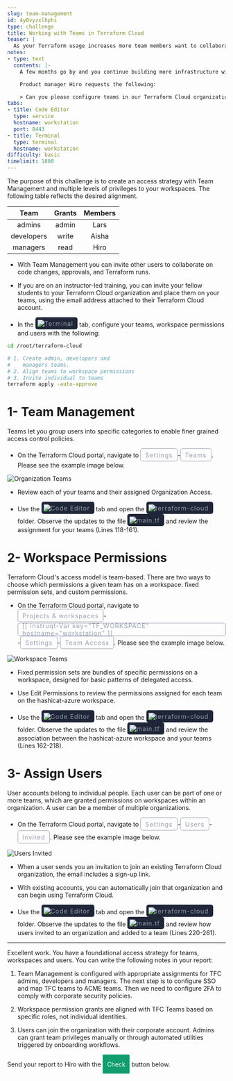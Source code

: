 ```yaml
---
slug: team-management
id: 4y8vyzxlhphi
type: challenge
title: Working with Teams in Terraform Cloud
teaser: |
  As your Terraform usage increases more team members want to collaborate. Create teams, add users and implement granular permissions.
notes:
- type: text
  contents: |-
    A few months go by and you continue building more infrastructure with Terraform Cloud. The devops team are all familiar with Terraform, but some members are unable to access the Terraform Cloud organization.

    Product manager Hiro requests the following:

    > Can you please configure teams in our Terraform Cloud organization? Please grant me read access to your workspace. And also, setup admin access for Lars and development privileges to Aisha.
tabs:
- title: Code Editor
  type: service
  hostname: workstation
  port: 8443
- title: Terminal
  type: terminal
  hostname: workstation
difficulty: basic
timelimit: 1800
---
```

<style>
  v {
    display: inline-flex;
    color: white;
    background-color: rgb(17, 158, 111);
    align-items: center;
    justify-content: center;
    font-size: 14px;
    padding: 10px;
    border-radius: 2px;
    height: 24px;
  }

  r {
    display: inline-flex;
    color: white;
    background-color: #c73445;
    align-items: center;
    justify-content: center;
    font-size: 14px;
    padding: 10px;
    border-radius: 2px;
    height: 24px;
  }

  m {
    display: inline-flex;
    color: white;
    background-color: #584ED5;
    align-items: center;
    justify-content: center;
    font-size: 14px;
    padding: 10px;
    border-radius: 2px;
    height: 24px;
  }

  x {
    display: inline-flex;
    border-radius: 5px;
    border: 1px solid rgba(151,159,175,1);
    /* background-color: rgba(151,159,175,1); */
    /* background-color: rgba(30,38,55,1); */
    color: rgba(151,159,175,1);
    padding: 2px 10px 2px 10px;
    font-size: 14px;
    letter-spacing: 1.2px;
    align-items: center;
    justify-content: center;
    height: 24px;
  }

  t {
    display: inline-flex;
    border-radius: 5px;
    background-color: rgba(30,38,55,1);
    color: rgba(151,159,175,1);
    padding: 2px 10px 2px 5px;
    font-size: 14px;
    letter-spacing: 1.2px;
    align-items: center;
    justify-content: center;
    height: 24px;
  }

  t > a img {
    display: inline-block;
  }
</style>

The purpose of this challenge is to create an access strategy with Team Management and multiple levels of privileges to your workspaces. The following table reflects the desired alignment.

|    Team    | Grants | Members |
| :--------: | :----: | :-----: |
|   admins   | admin  |  Lars   |
| developers | write  |  Aisha  |
|  managers  |  read  |  Hiro   |

- With Team Management you can invite other users to collaborate on code changes, approvals, and Terraform runs.

- If you are on an instructor-led training, you can invite your fellow students to your Terraform Cloud organization and place them on your teams, using the email address attached to their Terraform Cloud account.

- In the <t><img src="../assets/shell.png"/>Terminal</t> tab, configure your teams, workspace permissions and users with the following:

```bash
cd /root/terraform-cloud

# 1. Create admin, developers and
#    managers teams.
# 2. Align teams to workspace permissions
# 3. Invite individual to teams
terraform apply -auto-approve


```

1- Team Management
===
Teams let you group users into specific categories to enable finer grained access control policies.

- On the Terraform Cloud portal, navigate to <x>Settings</x>-<x>Teams</x>. Please see the example image below.

![Organization Teams](../assets/org_teams.png)

- Review each of your teams and their assigned Organization Access.

- Use the <t><img src="../assets/web.png"/>Code Editor</t> tab and open the <t><img src="../assets/folder.png"/>terraform-cloud</t> folder. Observe the updates to the file <t><img src="../assets/tf-icon.png"/>main.tf</t> and review the assignment for your teams (Lines 118-161).

2- Workspace Permissions
===
Terraform Cloud's access model is team-based. There are two ways to choose which permissions a given team has on a workspace: fixed permission sets, and custom permissions.

- On the Terraform Cloud portal, navigate to <x>Projects & workspaces</x>-<x>[[ Instruqt-Var key="TF_WORKSPACE" hostname="workstation" ]]</x>-<x>Settings</x>-<x>Team Access</x>. Please see the example image below.

![Workspace Teams](../assets/workspace_teams.png)

- Fixed permission sets are bundles of specific permissions on a workspace, designed for basic patterns of delegated access.

- Use Edit Permissions to review the permissions assigned for each team on the hashicat-azure workspace.

- Use the <t><img src="../assets/web.png"/>Code Editor</t> tab and open the <t><img src="../assets/folder.png"/>terraform-cloud</t> folder. Observe the updates to the file <t><img src="../assets/tf-icon.png"/>main.tf</t> and review the association between the hashicat-azure workspace and your teams (Lines 162-218).

3- Assign Users
===
User accounts belong to individual people. Each user can be part of one or more teams, which are granted permissions on workspaces within an organization. A user can be a member of multiple organizations.

- On the Terraform Cloud portal, navigate to <x>Settings</x>-<x>Users</x>-<x>Invited</x>. Please see the example image below.

![Users Invited](../assets/users_invited.png)

- When a user sends you an invitation to join an existing Terraform Cloud organization, the email includes a sign-up link.

- With existing accounts, you can automatically join that organization and can begin using Terraform Cloud.

- Use the <t><img src="../assets/web.png"/>Code Editor</t> tab and open the <t><img src="../assets/folder.png"/>terraform-cloud</t> folder. Observe the updates to the file <t><img src="../assets/tf-icon.png"/>main.tf</t> and review how users invited to an organization and added to a team (Lines 220-261).

---
Excellent work. You have a foundational access strategy for teams, workspaces and users. You can write the following notes in your report:

1. Team Management is configured with appropriate assignments for TFC admins, developers and managers. The next step is to configure SSO and map TFC teams to ACME teams. Then we need to configure 2FA to comply with corporate security policies.

2. Workspace permission grants are aligned with TFC Teams based on specific roles, not individual identities.

3. Users can join the organization with their corporate account. Admins can grant team privileges manually or through automated utilities triggered by onboarding workflows.

Send your report to Hiro with the <v>Check</v> button below.
